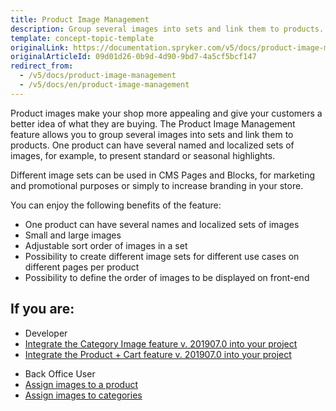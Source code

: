 ```yaml
---
title: Product Image Management
description: Group several images into sets and link them to products. One product can have several named and localized sets of images.
template: concept-topic-template
originalLink: https://documentation.spryker.com/v5/docs/product-image-management
originalArticleId: 09d01d26-0b9d-4d90-9bd7-4a5cf5bcf147
redirect_from:
  - /v5/docs/product-image-management
  - /v5/docs/en/product-image-management
---
```


Product images make your shop more appealing and give your customers a better idea of what they are buying. The Product Image Management feature allows you to group several images into sets and link them to products. One product can have several named and localized sets of images, for example, to present standard or seasonal highlights. 

Different image sets can be used in CMS Pages and Blocks, for marketing and promotional purposes or simply to increase branding in your store.

You can enjoy the following benefits of the feature:

* One product can have several names and localized sets of images
* Small and large images
* Adjustable sort order of images in a set
* Possibility to create different image sets for different use cases on different pages per product
* Possibility to define the order of images to be displayed on front-end

## If you are:

<div class="mr-container">
    <div class="mr-list-container">
        <!-- col1 -->
        <div class="mr-col">
            <ul class="mr-list mr-list-green">
                <li class="mr-title">Developer</li>
                <li><a href="https://documentation.spryker.com/docs/en/category-image-feature-integration-201907" class="mr-link">Integrate the Category Image feature v. 201907.0 into your project</a></li>
                <li><a href="https://documentation.spryker.com/docs/en/product-cart-feature-integration-201907" class="mr-link">Integrate the Product + Cart feature v. 201907.0 into your project</a></li>
            </ul>
        </div>
        <!-- col2 -->
        <div class="mr-col">
            <ul class="mr-list mr-list-blue">
                <li class="mr-title"> Back Office User</li>
                <li><a href="https://documentation.spryker.com/docs/en/creating-an-abstract-product" class="mr-link">Assign images to a product</a></li>
                <li><a href="https://documentation.spryker.com/docs/en/creating-categories" class="mr-link">Assign images to categories</a></li>
                </ul>
        </div>
         </div>
</div>
